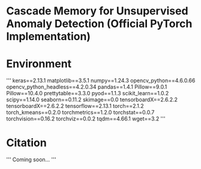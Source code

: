 # Cascade Memory for Unsupervised Anomaly Detection (Official PyTorch Implementation)

# Environment
'''
keras==2.13.1
matplotlib==3.5.1
numpy==1.24.3
opencv_python==4.6.0.66
opencv_python_headless==4.2.0.34
pandas==1.4.1
Pillow==9.0.1
Pillow==10.4.0
prettytable==3.3.0
pyod==1.1.3
scikit_learn==1.0.2
scipy==1.14.0
seaborn==0.11.2
skimage==0.0
tensorboardX==2.6.2.2
tensorboardX==2.6.2.2
tensorflow==2.13.1
torch==2.1.2
torch_kmeans==0.2.0
torchmetrics==1.2.0
torchstat==0.0.7
torchvision==0.16.2
torchviz==0.0.2
tqdm==4.66.1
wget==3.2
'''

# Citation
'''
Coming soon...
'''
